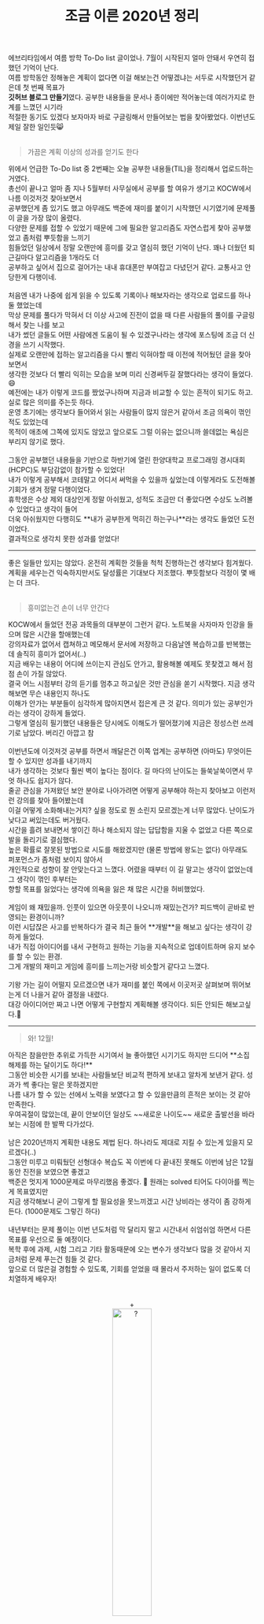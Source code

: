 ﻿---
toc: true
title:  "조금 이른 2020년 정리"
last_modified_at:   2020-12-09
categories : Diary
excerpt: ""
image: "https://drive.google.com/uc?id=1bbqhgMbibawfrUQybnum09zuQXrzr-qW"
sitemap :
  changefreq : weekly
  priority : 1.0
---

에브리타임에서 여름 방학 To-Do list 글이었나. 7월이 시작된지 얼마 안돼서 우연히 접했던 기억이 난다.<br>
여름 방학동안 정해놓은 계획이 없다면 이걸 해보는건 어떻겠냐는 서두로 시작했던거 같은데 첫 번째 목표가<br>
**깃허브 블로그 만들기**였다. 공부한 내용들을 문서나 종이에만 적어놓는데 여러가지로 한계를 느꼈던 시기라<br>
적절한 동기도 있겠다 보자마자 바로 구글링해서 만들어보는 법을 찾아봤었다. 이번년도 제일 잘한 일인듯😸<br>
<br>
<blockquote>
가끔은 계획 이상의 성과를 얻기도 한다
</blockquote>
위에서 언급한 To-Do list 중 2번째는 오늘 공부한 내용들(TIL)을 정리해서 업로드하는 거였다.<br>
총선이 끝나고 얼마 좀 지나 5월부터 사무실에서 공부를 할 여유가 생기고 KOCW에서 나름 이것저것 찾아보면서<br>
공부했던게 좀 있기도 했고 아무래도 백준에 재미를 붙이기 시작했던 시기였기에 문제풀이 글을 가장 많이 올렸다.<br>
다양한 문제를 접할 수 있었기 때문에 그에 필요한 알고리즘도 자연스럽게 찾아 공부했었고 좀처럼 뿌듯함을 느끼기<br>
힘들었던 일상에서 정말 오랜만에 흥미를 갖고 열심히 했던 기억이 난다. 꽤나 더웠던 퇴근길마다 알고리즘을 1개라도 더<br>
공부하고 싶어서 집으로 걸어가는 내내 휴대폰만 부여잡고 다녔던거 같다. 교통사고 안당한게 다행이네.<br>
<br>
처음엔 내가 나중에 쉽게 읽을 수 있도록 기록이나 해보자라는 생각으로 업로드를 하나 둘 했었는데<br>
막상 문제를 풀다가 막혀서 더 이상 사고에 진전이 없을 때 다른 사람들의 풀이를 구글링해서 찾는 나를 보고<br>
내가 썼던 글들도 어떤 사람에겐 도움이 될 수 있겠구나라는 생각에 포스팅에 조금 더 신경을 쓰기 시작했다.<br>
실제로 오랜만에 접하는 알고리즘을 다시 빨리 익혀야할 때 이전에 적어뒀던 글을 찾아보면서<br>
생각한 것보다 더 빨리 익히는 모습을 보며 미리 신경써두길 잘했다라는 생각이 들었다. 😄<br>
예전에는 내가 이렇게 코드를 짰었구나하며 지금과 비교할 수 있는 흔적이 되기도 하고. 실로 많은 의미를 주는듯 하다.<br>
운영 초기에는 생각보다 들어와서 읽는 사람들이 많지 않은거 같아서 조금 의욕이 꺾인 적도 있었는데<br>
목적이 애초에 그쪽에 있지도 않았고 앞으로도 그럴 이유는 없으니까 쓸데없는 욕심은 부리지 않기로 했다.<br>
<br>
그동안 공부했던 내용들을 기반으로 하반기에 열린 한양대학교 프로그래밍 경시대회(HCPC)도 부담감없이 참가할 수 있었다!<br>
내가 이렇게 공부해서 코테말고 어디서 써먹을 수 있을까 싶었는데 이렇게라도 도전해볼 기회가 생겨 정말 다행이었다.<br>
휴학생은 수상 제외 대상인게 정말 아쉬웠고, 성적도 조금만 더 좋았다면 수상도 노려볼 수 있었다고 생각이 들어<br>
더욱 아쉬웠지만 다행히도 **내가 공부한게 먹히긴 하는구나**라는 생각도 들었던 도전이었다.<br>
결과적으로 생각치 못한 성과를 얻었다!

<hr />

좋은 일들만 있지는 않았다. 온전히 계획한 것들을 척척 진행하는건 생각보다 힘겨웠다.<br>
계획을 세우는건 익숙하지만서도 달성률은 기대보다 저조했다. 뿌듯함보다 걱정이 몇 배는 더 크다.<br>
<br>
<blockquote>
흥미없는건 손이 너무 안간다
</blockquote>
KOCW에서 들었던 전공 과목들의 대부분이 그런거 같다. 노트북을 사자마자 인강을 들으며 많은 시간을 할애했는데<br>
강의자료가 없어서 캡쳐하고 메모해서 문서에 저장하고 다음날엔 복습하고를 반복했는데 솔직히 흥미가 없어서(..)<br>
지금 배우는 내용이 어디에 쓰이는지 관심도 안가고, 활용해볼 예제도 못찾겠고 해서 점점 손이 가질 않았다.<br>
결국 어느 시점부터 강의 듣기를 멈추고 하고싶은 것만 관심을 쏟기 시작했다. 지금 생각해보면 무슨 내용인지 하나도<br>
이해가 안가는 부분들이 심각하게 많아지면서 접은게 큰 것 같다. 의미가 있는 공부인가라는 생각이 강하게 들었다.<br>
그렇게 열심히 필기했던 내용들은 당시에도 이해도가 떨어졌기에 지금은 정성스런 쓰레기로 남았다. 버리긴 아깝고 참<br>
<br>
이번년도에 이것저것 공부를 하면서 깨달은건 이쪽 업계는 공부하면 (아마도) 무엇이든 할 수 있지만 성과를 내기까지<br>
내가 생각하는 것보다 훨씬 벽이 높다는 점이다. 길 마다의 난이도는 들쑥날쑥이면서 무엇 하나도 쉽지가 않다.<br>
줄곧 관심을 가져왔던 보안 분야로 나아가려면 어떻게 공부해야 하는지 찾아보고 이런저런 강의를 찾아 들어봤는데<br>
이걸 어떻게 소화해내는거지? 싶을 정도로 뭔 소린지 모르겠는게 너무 많았다. 난이도가 낮다고 써있는데도 버거웠다.<br>
시간을 흘려 보내면서 쌓이긴 하나 해소되지 않는 답답함을 지울 수 없었고 다른 쪽으로 발을 돌리기로 결심했다.<br>
높은 확률로 잘못된 방법으로 시도를 해왔겠지만 (물론 방법에 왕도는 없다) 아무래도 퍼포먼스가 좀처럼 보이지 않아서<br>
개인적으로 성향이 잘 안맞는다고 느꼈다. 어렸을 때부터 이 길 말고는 생각이 없었는데 그 생각이 꺾인 후부터는<br>
향할 목표를 잃었다는 생각에 의욕을 잃은 채 많은 시간을 허비했었다.<br>
<br>
게임이 왜 재밌을까. 인풋이 있으면 아웃풋이 나오니까 재밌는건가? 피드백이 곧바로 반영되는 환경이니까?<br>
이런 시답잖은 사고를 반복하다가 결국 최근 들어 **개발**을 해보고 싶다는 생각이 강하게 들었다.<br>
내가 직접 아이디어를 내서 구현하고 원하는 기능을 지속적으로 업데이트하며 유지 보수를 할 수 있는 환경.<br>
그게 개발의 재미고 게임에 흥미를 느끼는거랑 비슷할거 같다고 느꼈다.<br>
<br>
기왕 가는 길이 어떨지 모르겠으면 내가 재미를 붙인 쪽에서 이곳저곳 살펴보며 뛰어보는게 더 나을거 같아 결정을 내렸다.<br>
대강 아이디어만 짜고 나면 어떻게 구현할지 계획해볼 생각이다. 되든 안되든 해보고싶다.🤪<br>

<hr />

<blockquote>
와! 12월!
</blockquote>
아직은 참을만한 추위로 가득한 시기여서 늘 좋아했던 시기기도 하지만 드디어 **소집해제를 하는 달이기도 하다!**<br>
그동안 비슷한 시기를 보내는 사람들보단 비교적 편하게 보내고 알차게 보낸거 같다. 성과가 썩 좋다는 말은 못하겠지만<br>
나름 내가 할 수 있는 선에서 노력을 보였다고 할 수 있을만큼의 흔적은 보이는 것 같아 만족한다.<br>
우여곡절이 많았는데, 끝이 안보이던 일상도 ~~새로운 나이도~~ 새로운 출발선을 바라보는 시점에 한 발짝 다가섰다.<br>
<br>
남은 2020년까지 계획한 내용도 제법 된다. 하나라도 제대로 지킬 수 있는게 있을지 모르겠다(..)<br>
그동안 미루고 미뤄뒀던 선형대수 복습도 꼭 이번에 다 끝내진 못해도 이번에 남은 12월 동안 진전을 보였으면 좋겠고<br>
백준은 멋지게 1000문제로 마무리했음 좋겠다. 💪 원래는 solved 티어도 다이아를 찍는게 목표였지만<br>
지금 생각해보니 굳이 그렇게 할 필요성을 못느끼겠고 시간 낭비라는 생각이 좀 강하게 든다. (1000문제도 그렇긴 하다)<br>
<br>
내년부터는 문제 풀이는 이번 년도처럼 막 달리지 말고 시간내서 쉬엄쉬엄 하면서 다른 목표를 우선으로 둘 예정이다.<br>
복학 후에 과제, 시험 그리고 기타 활동때문에 오는 변수가 생각보다 많을 것 같아서 지금처럼 문제 푸는건 힘들 것 같다.<br>
앞으로 더 많은걸 경험할 수 있도록, 기회를 얻었을 때 몰라서 주저하는 일이 없도록 더 치열하게 배우자!<br>
<br>
<br>
<center>
+<br>
<img src="https://drive.google.com/uc?id=1KH2s6Tlq3QINuVZX5sGw5SNq4VVrdN0h" width="40%" height="40%" title="3392_5.png" alt="?"/><br>
백준 1000문제 풀기 드디어 달성! (20/12/13)
</center>
<br>

<script src="https://utteranc.es/client.js"
        repo="yooniversal/blog-comments"
        issue-term="pathname"
        theme="github-light"
        crossorigin="anonymous"
        async>
</script>
